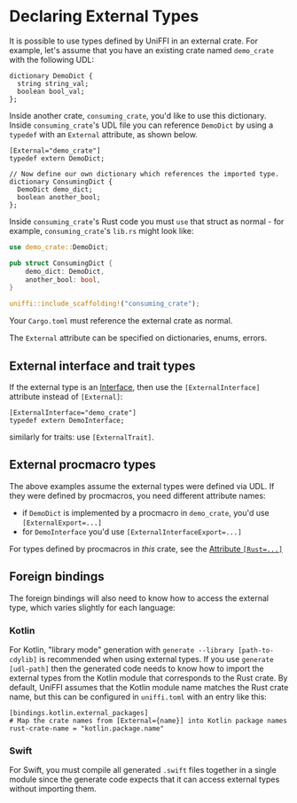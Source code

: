# Declaring External Types

It is possible to use types defined by UniFFI in an external crate. For example, let's assume
that you have an existing crate named `demo_crate` with the following UDL:

```idl
dictionary DemoDict {
  string string_val;
  boolean bool_val;
};
```

Inside another crate, `consuming_crate`, you'd like to use this dictionary.
Inside `consuming_crate`'s UDL file you can reference `DemoDict` by using a
`typedef` with an `External` attribute, as shown below.

```idl
[External="demo_crate"]
typedef extern DemoDict;

// Now define our own dictionary which references the imported type.
dictionary ConsumingDict {
  DemoDict demo_dict;
  boolean another_bool;
};

```

Inside `consuming_crate`'s Rust code you must `use` that struct as normal - for example,
`consuming_crate`'s `lib.rs` might look like:

```rust
use demo_crate::DemoDict;

pub struct ConsumingDict {
    demo_dict: DemoDict,
    another_bool: bool,
}

uniffi::include_scaffolding!("consuming_crate");
```

Your `Cargo.toml` must reference the external crate as normal.

The `External` attribute can be specified on dictionaries, enums, errors.

## External interface and trait types

If the external type is an [Interface](./interfaces.md), then use the `[ExternalInterface]` attribute instead of `[External]`:

```idl
[ExternalInterface="demo_crate"]
typedef extern DemoInterface;
```

similarly for traits: use `[ExternalTrait]`.

## External procmacro types

The above examples assume the external types were defined via UDL.
If they were defined by procmacros, you need different attribute names:

- if `DemoDict` is implemented by a procmacro in `demo_crate`, you'd use `[ExternalExport=...]`
- for `DemoInterface` you'd use `[ExternalInterfaceExport=...]`

For types defined by procmacros in _this_ crate, see the [Attribute `[Rust=...]`](../ext_types.md)

## Foreign bindings

The foreign bindings will also need to know how to access the external type,
which varies slightly for each language:

### Kotlin

For Kotlin, "library mode" generation with `generate --library [path-to-cdylib]` is recommended when using external types.
If you use `generate [udl-path]` then the generated code needs to know how to import
the external types from the Kotlin module that corresponds to the Rust crate.
By default, UniFFI assumes that the Kotlin module name matches the Rust crate name, but this can be configured in `uniffi.toml` with an entry like this:

```
[bindings.kotlin.external_packages]
# Map the crate names from [External={name}] into Kotlin package names
rust-crate-name = "kotlin.package.name"
```

### Swift

For Swift, you must compile all generated `.swift` files together in a single
module since the generate code expects that it can access external types
without importing them.

